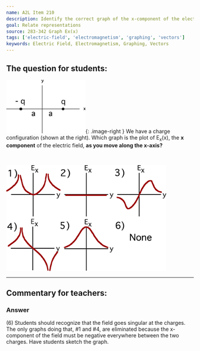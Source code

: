 ```yaml
---
name: A2L Item 210
description: Identify the correct graph of the x-component of the electric field.
goal: Relate representations
source: 283-342 Graph Ex(x)
tags: ['electric-field', 'electromagnetism', 'graphing', 'vectors']
keywords: Electric Field, Electromagnetism, Graphing, Vectors
---
```


## The question for students:

![Item210_fig1.gif](../images/Item210_fig1.gif){: .image-right } We have a charge configuration
(shown at the right). Which graph is the plot of E<sub>x</sub>(x), the
<b>x component</b> of the electric field, <b>as you move along the
x-axis?</b>

<br clear=all>

![Item210_fig2.gif](../images/Item210_fig2.gif)

<hr/>

## Commentary for teachers:

### Answer

(6) Students should recognize that the field goes singular at the
charges. The only graphs doing that, #1 and #4, are eliminated because
the x-component of the field must be negative everywhere between the two
charges. Have students sketch the graph.
